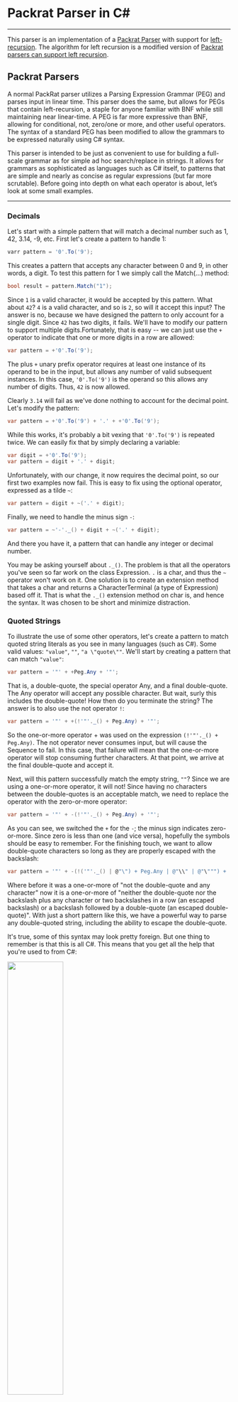 # Packrat Parser in C#
---
This parser is an implementation of a [Packrat Parser](http://en.wikipedia.org/wiki/Parsing_expression_grammar) with support for [left-recursion](http://en.wikipedia.org/wiki/Left_recursion). The algorithm for left recursion is a modified version of
[Packrat parsers can support left recursion](http://dl.acm.org/citation.cfm?id=1328408.1328424). 

## Packrat Parsers

A normal PackRat parser utilizes a Parsing Expression Grammar (PEG) and parses input in linear time.  This parser does the same, but allows for PEGs that contain left-recursion, a staple for anyone familiar with BNF while still maintaining near linear-time. A PEG is far more expressive than BNF, allowing for conditional, not, zero/one or more, and other useful operators.  The syntax of a standard PEG has been modified to allow the grammars to be expressed naturally using C# syntax.

This parser is intended to be just as convenient to use for building a full-scale grammar as for simple ad hoc search/replace in strings.  It allows for grammars as sophisticated as languages such as C# itself, to patterns that are simple and nearly as 
concise as regular expressions (but far more scrutable). Before going into depth on what each operator is about, let’s look at 
some small examples.

---

### Decimals

Let's start with a simple pattern that will match a decimal number such as 1, 42, 3.14, -9, etc. First let's create a pattern to handle 1:

``` c#
varr pattern = '0'.To('9');
```

This creates a pattern that accepts any character between 0 and 9, in other words, a digit.  To test this pattern for 1 we simply call the Match(...) method:

``` c#
bool result = pattern.Match("1");
```

Since `1` is a valid character, it would be accepted by this pattern.  What about `42`?  `4` is a valid character, and so is `2`, so will it accept this input?   The answer is no, because we have designed the pattern to only account for a single digit. Since `42` has two digits, it fails. We'll have to modify our pattern to support multiple digits.Fortunately, that is easy -- we can just use the `+` operator to indicate that one or more digits in a row are allowed:

``` c#
var pattern = +'0'.To('9');
```

The plus `+` unary prefix operator requires at least one instance of its operand to be in the input, but allows any number of valid subsequent instances.  In this case, `'0'.To('9')` is the operand so this allows any number of digits.  Thus, `42` is now allowed.

Clearly `3.14` will fail as we've done nothing to account for the decimal point.  Let's modify the pattern:

``` c#
var pattern = +'0'.To('9') + '.' + +'0'.To('9');
```

While this works, it's probably a bit vexing that `'0'.To('9')` is repeated twice.  We can easily fix that by simply declaring a variable:

``` c#
var digit = +'0'.To('9');
var pattern = digit + '.' + digit;
```

Unfortunately, with our change, it now requires the decimal point, so our first two examples now fail.  This is easy to fix using the optional operator, expressed as a tilde `~`:

``` c#
var pattern = digit + ~('.' + digit);
```

Finally, we need to handle the minus sign `-`:

``` c#
var pattern = ~'-'._() + digit + ~('.' + digit);
```

And there you have it, a pattern that can handle any integer or decimal number.

You may be asking yourself about `._()`.  The problem is that all the operators you've seen so far work on the class Expression. `.` is a char, and thus the `~` operator won't work on it.   One solution is to create an extension method that takes a char and returns a CharacterTerminal (a type of Expression) based off it.  That is what the `._()` extension method on char is, and hence the syntax.  It was chosen to be short and minimize distraction.

### Quoted Strings

To illustrate the use of some other operators, let's create a pattern to match quoted string literals as you see in many languages (such as C#).  Some valid values:  `"value"`, `""`, `"a \"quote\""`.   We'll start by creating a pattern that can match `"value"`:

``` c#
var pattern = '"' + +Peg.Any + '"';
```

That is, a double-quote, the special operator Any, and a final double-quote.  The Any operator will accept any possible character.  But wait, surly this includes the double-quote!  How then do you terminate the string?  The answer is to also use the not operator `!`:

``` c#
var pattern = '"' + +(!'"'._() + Peg.Any) + '"';
```

So the one-or-more operator + was used on the expression `(!'"'._() + Peg.Any)`.  The not operator never consumes input, but will cause the Sequence to fail.  In this case, that failure will mean that the one-or-more operator will stop consuming further characters.  At that point, we arrive at the final double-quote and accept it. 

Next, will this pattern successfully match the empty string, `""`?  Since we are using a one-or-more operator, it will not!  Since having no characters between the double-quotes is an acceptable match, we need to replace the operator with the zero-or-more operator:

``` c#
var pattern = '"' + -(!'"'._() + Peg.Any) + '"';
```

As you can see, we switched the `+` for the `-`; the minus sign indicates zero-or-more.  Since zero is less than one (and vice versa), hopefully the symbols should be easy to remember. For the finishing touch, we want to allow double-quote characters so long as they are properly escaped with the backslash:

``` c#
var pattern = '"' + -(!('"'._() | @"\") + Peg.Any | @"\\" | @"\""") + '"';
```

Where before it was a one-or-more of "not the double-quote and any character" now it is a one-or-more of "neither the double-quote nor the backslash plus any character or two backslashes in a row (an escaped backslash) or a backslash followed by a double-quote (an escaped double-quote)".  With just a short pattern like this, we have a powerful way to parse any double-quoted string, including the ability to escape the double-quote. 

It's true, some of this syntax may look pretty foreign.  But one thing to remember is that this is all C#.  This means that you get all the help that you're used to from C#:

<img src="https://github.com/kswoll/npeg/blob/master/Docs/PEG1.png?raw=true" width="50%">

## API Reference

A PEG is built by composing complex expressions together based on simpler ones.   When they are composed inline as C# expressions and statements, they are referred to as patterns.  (These are what you saw in the two samples above)  Patterns are concise and easy to whip up when the need arises. Some disadvantages to them are that they are anonymous and they cannot support recursion.   For example, we earlier declared digit this way:

``` c#
var digit = +'0'.To('9');
var pattern = digit + '.' + digit;
```

`pattern.ToString()` would yield `"? + '.' + ?"`.  If you want more readable strings, it is possible to name them explicitly:

``` c#
var digit = +'0'.To('9').Name("digit");
```

Feels a little dirty to type `"digit"` twice but now, `pattern.ToString()` would yield `"digit + '.' + digit"` -- just as you typed it.  

Patterns also cannot support recursion.  For example, this simple domain name pattern is not possible:

``` c#
var word = +'a'.To('Z');
var domain = domain + '.' + word | word;
```

This fails because we are trying to use domain before we have finished declaring it.  An alternative approach is to define a class that represents your syntax, and this is called a grammar.  A grammar is composed of a series of instance methods that return an Expression.  Each method represents a nonterminal.  (We created a nonterminal in the above example when we called `.Name("digit"))`.   A grammar for the above domain pattern would be:

``` c#
public class DomainGrammar : Grammar<DomainGrammar>
{
    public virtual Expression Domain()
    {
        return Domain() + '.' + Word() | Word();
    }

    public virtual Expression Word()
    {
        return +'a'.To('Z');
    }
}
```

As you can see, using this syntax it is possible for `Domain()` to recursively call itself.   Also, the nonterminals in a grammar are automatically named, saving you the step of calling the `.Name(...)` method as earlier. Grammars also have the advantage of publicly exposing the nonterminals in a way that is accessible for later mapping.   They are especially suited for constructing grammars for more complex languages, though can be used for the simplest patterns if desired.  

Now let's take a look at all the expressions you have available to you.

### Sequence (+)

A sequence allows you to define a string of expressions that must be satisfied.  It overloads the `+` operator so use it in the same way to concatenate two expressions together.

``` c#
    '@' + Peg.Any
```

This expression would allow any string that starts with a `@` symbol.

### Ordered Choice (|)

The ordered choice allows you to provide a set of possible patterns that will match.  Important: this operator evaluates from left to right.  That means the first match will be chosen, even if there is a potentially better match in a later choice.  As this is C#, it has lower precedence than the sequence `+` operator.  This means that by default (without parentheses) an ordered choice is composed of sequences (or even simpler expressions).  For example,

``` c#
'a' | 'b' + 'c'
```

This pattern allows `"a"` or `"bc"`, but not `"ab"` and not `"bc"`.  In other words, it's a choice between `'a'` or `'b'` + `'c'`.  What if we wanted a choice between `'a'` or `'b'` and then plus `'c'`?   Just use parentheses:

``` c#
('a' | 'b') + 'c'
```

Now the strings "ac" and "bc" are accepted.

### One Or More (+)

While the same symbol as the Sequence operator, this uses the `+` unary prefix operator, and not the `+` binary operator.  Whatever expression follows the `+` may repeat any number of times but at least one iteration must match.

``` c#
+'a'._() + 'b'
```

This pattern must start with the `a` character and can be followed by any number of additional `a` characters, so long as it ends with a `b`.  So `"ab"`, `"aab"`, and `"aaaab"` are all valid, but `"b"` is not.

### Zero Or More (-)

Exactly like the one-or-more operator except it does not require at least one match.  In practice this acts like the "optional" variant of the one-or-more operator. 

``` c#
-'a'._() + 'b'
```

This pattern will accept any number of `a` characters (including none) followed by a `b`.  So `"ab"`, `"aab"`, and `"b"` are all valid.

### Optional (~)

Whatever expression follows the operator is considered optional.  This means that if the expression accepts the input, then it is used.  If, however, the expression fails to accept the input, it is ignored and parsing proceeds to the subsequent expression.

``` c#
'a' + ~'b'._() + 'c'
```

 Here the 'b' is optional so "abc" and "ac" are valid.
 
 ### And 
 
The operand must be satisfied.  However, even upon success no input is consumed.  Often used at the end of a sequence to verify that the input that follows the current sequence has a certain value.

``` c#
'a'._() + 'b' + !'c'._().And() + Peg.Any
```

Here we say, "allow the sequence of characters `a`, followed by `b`, *not* followed by `c`, but otherwise followed by any other character.
